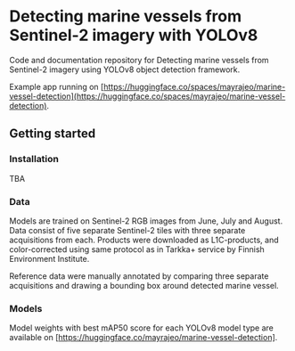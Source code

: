 # Detecting marine vessels from Sentinel-2 imagery with YOLOv8

Code and documentation repository for Detecting marine vessels from Sentinel-2 imagery using YOLOv8 object detection framework. 

Example app running on [https://huggingface.co/spaces/mayrajeo/marine-vessel-detection](https://huggingface.co/spaces/mayrajeo/marine-vessel-detection). 

## Getting started

### Installation

TBA

### Data

Models are trained on Sentinel-2 RGB images from June, July and August. Data consist of five separate Sentinel-2 tiles with three separate acquisitions from each. Products were downloaded as L1C-products, and color-corrected using same protocol as in Tarkka+ service by Finnish Environment Institute.

Reference data were manually annotated by comparing three separate acquisitions and drawing a bounding box around detected marine vessel. 

### Models

Model weights with best mAP50 score for each YOLOv8 model type are available on [https://huggingface.co/mayrajeo/marine-vessel-detection]. 